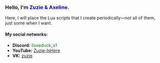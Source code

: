 ### Hello, I'm <span style="color:blue;">Zuzie & Axeline</span>. 

Here, I will place the Lua scripts that I create periodically—not all of them, just some when I want.

#### My social networks:

- **Discord:** <span style="color:green;">iloveduck_s1</span>
- **YouTube:** [Zuzie-IsHere](https://www.youtube.com/@Zuzie-IsHere)
- **VK:** [zuzie](https://vk.com/zuzie)
